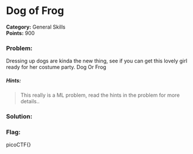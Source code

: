 # Dog of Frog
__Category:__ General Skills   
__Points:__ 900

### Problem:

Dressing up dogs are kinda the new thing, see if you can get this lovely girl ready for her costume party. Dog Or Frog

##### Hints:
> This really is a ML problem, read the hints in the problem for more details..

### Solution:



### Flag:

picoCTF{}

